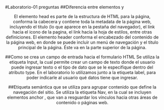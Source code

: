 #Laboratorio-01 preguntas
##Diferencia entre elementos <head> y <header>
El elemento head es parte de la estructura de HTML para la página, conforma la cabecera y contiene toda la metadata de la página web, incluyendo el titulo (lo que aparece en la pestaña del navegador), el link hacia el icono de la pagina, el link hacia la hoja de estilos, entre otras definiciones.
El elemento header conforma el encabezado del contenido de la página web, en donde se puede incluir un menú de navegación y el titulo principal de la página. Éste va en la parte superior de la página. 

##Como se crea un campo de entrada hacia el formulario HTML
Se utiliza la etiqueta Input, la cual permite crear un campo de texto donde el usuario puede ingresar texto o el tipo de dato que se le especifique dentro del atributo type. En el laboratorio lo utilizamos junto a la etiqueta label, para poder indicarle al usuario qué datos tiene que ingresar. 

##Etiqueta semántica que se utiliza para agrupar contenido que define la navegación del sitio.
Se utiliza la etiqueta Nav, en la cual se incluyen elementos anchor <a>, que van a resguardar los vínculos hacia otras áreas de contenido o páginas web. 